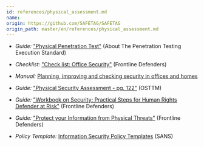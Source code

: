 ```yaml
---
id: references/physical_assessment.md
name: 
origin: https://github.com/SAFETAG/SAFETAG
origin_path: master/en/references/physical_assessment.md
---
```


  * *Guide:* ["Physical Penetration Test"](http://www.pentest-standard.org/index.php/Pre-engagement#Physical_Penetration_Test) (About The Penetration Testing Execution Standard)

  * *Checklist:* ["Check list: Office Security"](frontlinedefenders.org/files/workbook_eng.pdf#page=80) (Frontline Defenders)

  * *Manual:* [Planning, improving and checking security in offices and homes](http://www.peacebrigades.org/fileadmin/user_files/groups/uk/files/Publications/Frontline_Manual_pdf.pdf#page=83)

  * *Guide:* ["Physical Security Assessment - pg. 122"](http://www.isecom.org/research/osstmm.html) (OSTTM)
  
  * *Guide:* ["Workbook on Security: Practical Steps for Human Rights Defender at Risk"](https://www.frontlinedefenders.org/en/resource-publication/workbook-security-practical-steps-human-rights-defenders-risk) (Frontline Defenders)
  
  * *Guide:* ["Protect your Information from Physical Threats"](https://securityinabox.org/en/guide/physical) (Frontline Defenders)
  
  * *Policy Template:* [Information Security
Policy Templates](https://www.sans.org/security-resources/policies) (SANS)

